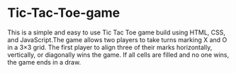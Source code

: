 # Tic-Tac-Toe-game
This is a simple and easy to use Tic Tac Toe game build using HTML, CSS, and JavaScript.The game allows two players to take turns marking X and O in a 3×3 grid. The first player to align three of their marks horizontally, vertically, or diagonally wins the game. If all cells are filled and no one wins, the game ends in a draw.
